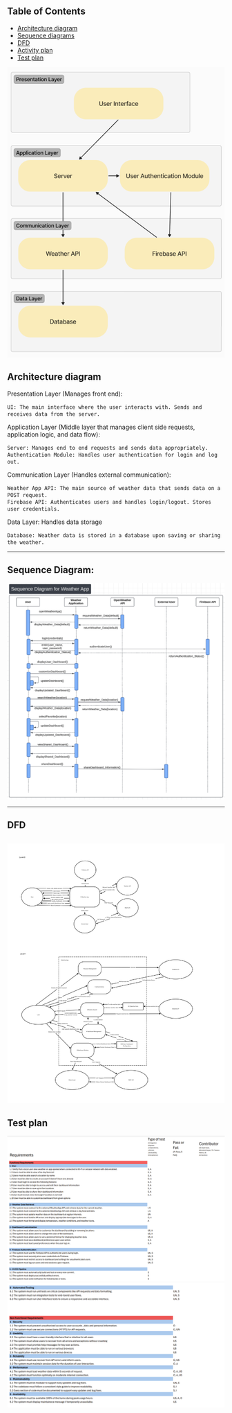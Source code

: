 

## Table of Contents

- [Architecture diagram](#architecture-diagram)
- [Sequence diagrams](#sequence-diagrams)
- [DFD](#dfd)
- [Activity plan](#activity-plan)
- [Test plan](#test-plan)


![architectureDiagram](../images/architectureDiagram.png)

## Architecture diagram
Presentation Layer (Manages front end):

    UI: The main interface where the user interacts with. Sends and receives data from the server. 

Application Layer (Middle layer that manages client side requests, application logic, and data flow): 

    Server: Manages end to end requests and sends data appropriately.
    Authentication Module: Handles user authentication for login and log out.

Communication Layer (Handles external communication):

    Weather App API: The main source of weather data that sends data on a POST request.
    Firebase API: Authenticates users and handles login/logout. Stores user credentials.

Data Layer: Handles data storage 

    Database: Weather data is stored in a database upon saving or sharing the weather.

---
## Sequence Diagram:
![SequenceDiagram](../images/SequenceDiagram.png)

---

## DFD
![SequenceDiagram](../images/dataFlowDiagram.png)
---
## Test plan
![testPlan1](../images/TestPlan1.png)
![testPlan2](../images/TestPlan2.png)